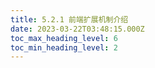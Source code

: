 ```yaml
---
title: 5.2.1 前端扩展机制介绍
date: 2023-03-22T03:48:15.000Z
toc_max_heading_level: 6
toc_min_heading_level: 2
---
```



